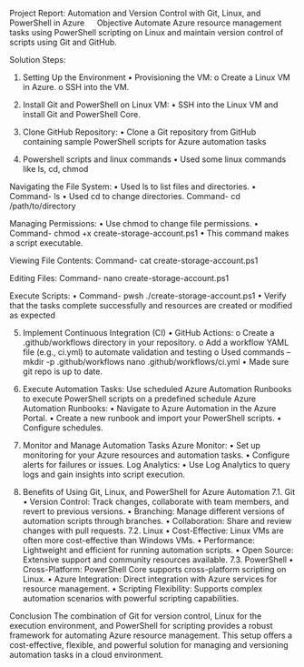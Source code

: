 Project Report: Automation and Version Control with Git, Linux, and PowerShell in Azure
 
Objective
 Automate Azure resource management tasks using PowerShell scripting on Linux and maintain version control of scripts using Git and GitHub.

Solution Steps: 
1. Setting Up the Environment
•	Provisioning the VM:
o	Create a Linux VM in Azure.
o	SSH into the VM.

2. Install Git and PowerShell on Linux VM: 
•	SSH into the Linux VM and install Git and PowerShell Core. 
 
3. Clone GitHub Repository: 
•	Clone a Git repository from GitHub containing sample PowerShell scripts for Azure automation tasks

4. Powershell scripts and linux commands
•	Used some linux commands like ls, cd, chmod

 Navigating the File System:
•	Used ls to list files and directories.
•	Command- ls
•	Used cd to change directories.
Command-  cd /path/to/directory
 
 Managing Permissions:
•	Use chmod to change file permissions.
•	Command- chmod +x create-storage-account.ps1
•	This command makes a script executable.
 
Viewing File Contents:
Command- cat create-storage-account.ps1
 
Editing Files:
Command- nano create-storage-account.ps1
 
Execute Scripts:
•	Command- pwsh ./create-storage-account.ps1
•	Verify that the tasks complete successfully and resources are created or modified as expected

5. Implement Continuous Integration (CI)
•	GitHub Actions:
o	Create a .github/workflows directory in your repository.
o	Add a workflow YAML file (e.g., ci.yml) to automate validation and testing
o	Used commands –
mkdir -p .github/workflows
nano .github/workflows/ci.yml
•	Made sure git repo is up to date.
 
6. Execute Automation Tasks: 
Use scheduled Azure Automation Runbooks to execute PowerShell scripts on a predefined schedule 
Azure Automation Runbooks:
•	Navigate to Azure Automation in the Azure Portal.
•	Create a new runbook and import your PowerShell scripts.
•	Configure schedules.

7. Monitor and Manage Automation Tasks
Azure Monitor:
•	Set up monitoring for your Azure resources and automation tasks.
•	Configure alerts for failures or issues.
Log Analytics:
•	Use Log Analytics to query logs and gain insights into script execution.

7. Benefits of Using Git, Linux, and PowerShell for Azure Automation
7.1. Git
•	Version Control: Track changes, collaborate with team members, and revert to previous versions.
•	Branching: Manage different versions of automation scripts through branches.
•	Collaboration: Share and review changes with pull requests.
7.2. Linux
•	Cost-Effective: Linux VMs are often more cost-effective than Windows VMs.
•	Performance: Lightweight and efficient for running automation scripts.
•	Open Source: Extensive support and community resources available.
7.3. PowerShell
•	Cross-Platform: PowerShell Core supports cross-platform scripting on Linux.
•	Azure Integration: Direct integration with Azure services for resource management.
•	Scripting Flexibility: Supports complex automation scenarios with powerful scripting capabilities.


Conclusion
The combination of Git for version control, Linux for the execution environment, and PowerShell for scripting provides a robust framework for automating Azure resource management. This setup offers a cost-effective, flexible, and powerful solution for managing and versioning automation tasks in a cloud environment.





